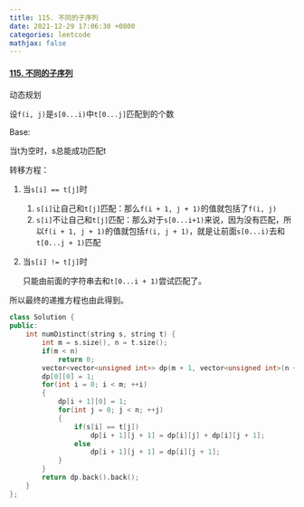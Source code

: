 ```yaml
---
title: 115. 不同的子序列
date: 2021-12-29 17:06:30 +0800
categories: leetcode
mathjax: false
---
```

#### [115. 不同的子序列](https://leetcode-cn.com/problems/distinct-subsequences/)

动态规划

设`f(i, j)`是`s[0...i)`中`t[0...j]`匹配到的个数

Base:

当t为空时，s总能成功匹配t

转移方程：

1. 当`s[i] == t[j]`时
   1. `s[i]`让自己和`t[j]`匹配：那么`f(i + 1, j + 1)`的值就包括了`f(i, j)`
   2. `s[i]`不让自己和`t[j]`匹配：那么对于`s[0...i+1)`来说，因为没有匹配，所以`f(i + 1, j + 1)`的值就包括`f(i, j + 1)`，就是让前面`s[0...i)`去和`t[0...j + 1)`匹配
2. 当`s[i] != t[j]`时
   
   只能由前面的字符串去和`t[0...i + 1)`尝试匹配了。

所以最终的递推方程也由此得到。

```c++
class Solution {
public:
    int numDistinct(string s, string t) {
        int m = s.size(), n = t.size();
        if(m < n)
            return 0;
        vector<vector<unsigned int>> dp(m + 1, vector<unsigned int>(n + 1));
        dp[0][0] = 1;
        for(int i = 0; i < m; ++i)
        {
            dp[i + 1][0] = 1;
            for(int j = 0; j < n; ++j)
            {
                if(s[i] == t[j])
                    dp[i + 1][j + 1] = dp[i][j] + dp[i][j + 1];
                else
                    dp[i + 1][j + 1] = dp[i][j + 1];
            }
        }
        return dp.back().back();
    }
};
```
